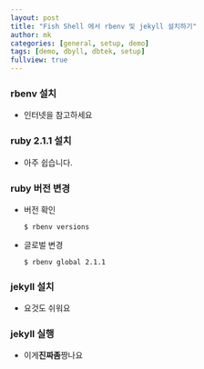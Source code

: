 ```yaml
---
layout: post
title: "Fish Shell 에서 rbenv 및 jekyll 설치하기"
author: mk
categories: [general, setup, demo]
tags: [demo, dbyll, dbtek, setup]
fullview: true
---
```


### rbenv 설치

* 인터넷을 참고하세요

### ruby 2.1.1 설치

* 아주 쉽습니다.

### ruby 버전 변경

* 버전 확인

  `$ rbenv versions`

* 글로벌 변경

  `$ rbenv global 2.1.1`

### jekyll 설치

* 요것도 쉬워요

### jekyll 실행

* 이게**진짜좀**짱나요
